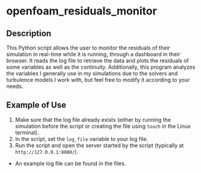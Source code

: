 # openfoam_residuals_monitor

## Description
This Python script allows the user to monitor the residuals of their simulation in real-time while it is running, through a dashboard in their browser. It reads the log file to retrieve the data and plots the residuals of some variables as well as the continuity. Additionally, this program analyzes the variables I generally use in my simulations due to the solvers and turbulence models I work with, but feel free to modify it according to your needs.

## Example of Use
1. Make sure that the log file already exists (either by running the simulation before the script or creating the file using `touch` in the Linux terminal).
2. In the script, set the `log_file` variable to your log file.
3. Run the script and open the server started by the script (typically at `http://127.0.0.1:8080/`).
   
* An example log file can be found in the files.
